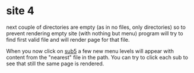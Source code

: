 site 4
======

next couple of directories are empty (as in no files, only directories) so to
prevent rendering empty site (with nothing but menu) program will try to find
first valid file and will render page for that file.

When you now click on [sub5](./sub5.html) a few new menu levels will appear with
content from the "nearest" file in the path. You can try to click each sub to
see that still the same page is rendered.
